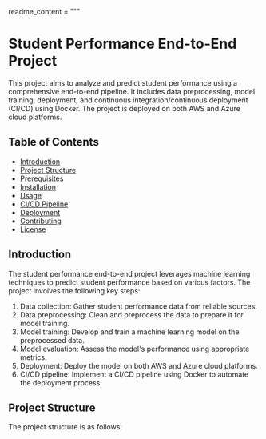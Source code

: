 readme_content = """
# Student Performance End-to-End Project

This project aims to analyze and predict student performance using a comprehensive end-to-end pipeline. It includes data preprocessing, model training, deployment, and continuous integration/continuous deployment (CI/CD) using Docker. The project is deployed on both AWS and Azure cloud platforms.

## Table of Contents

- [Introduction](#introduction)
- [Project Structure](#project-structure)
- [Prerequisites](#prerequisites)
- [Installation](#installation)
- [Usage](#usage)
- [CI/CD Pipeline](#cicd-pipeline)
- [Deployment](#deployment)
- [Contributing](#contributing)
- [License](#license)

## Introduction

The student performance end-to-end project leverages machine learning techniques to predict student performance based on various factors. The project involves the following key steps:

1. Data collection: Gather student performance data from reliable sources.
2. Data preprocessing: Clean and preprocess the data to prepare it for model training.
3. Model training: Develop and train a machine learning model on the preprocessed data.
4. Model evaluation: Assess the model's performance using appropriate metrics.
5. Deployment: Deploy the model on both AWS and Azure cloud platforms.
6. CI/CD pipeline: Implement a CI/CD pipeline using Docker to automate the deployment process.

## Project Structure

The project structure is as follows:

